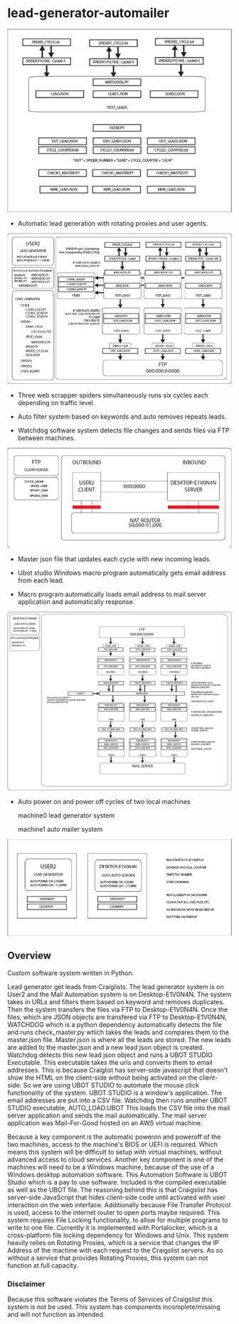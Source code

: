 # lead-generator-automailer

![overview](img/lead-03.jpg)

- Automatic lead generation with rotating proxies and user agents.

![overview](img/lead-02.jpg)

- Three web scrapper spiders simultaneously runs six cycles each depending on traffic level.

- Auto filter system based on keywords and auto removes repeats leads.

- Watchdog software system detects file changes and sends files via FTP between machines.

![overview](img/lead-05.jpg)

- Master json file that updates each cycle with new incoming leads.

- Ubot studio Windows macro program automatically gets email address from each lead.

- Macro program automatically loads email address to mail server application and automatically response.

![overview](img/lead-01.jpg)

- Auto power on and power off cycles of two local machines

    machine0 lead generator system
    
    machine1 auto mailer system

![overview](img/lead-04.jpg)

## Overview

Custom software system written in Python. 

Lead generator get leads from Craiglists. The lead generator system is on User2 and the Mail Automation system is on Desktop-E1V0N4N. The system takes in URLs and filters them based on keyword and removes duplicates. Then the system transfers the files via FTP to Desktop-E1V0N4N. Once the files, which are JSON objects are transfered via FTP to Desktop-E1V0N4N, WATCHDOG which is a python dependency automatically detects the file and runs check_master.py which takes the leads and compares them to the master.json file. Master.json is where all the leads are stored. The new leads are added to the master.json and a new lead json object is created. Watchdog detects this new lead json object and runs a UBOT STUDIO Executable. This executable takes the urls and converts them to email addresses. This is because Craiglist has server-side javascript that doesn't show the HTML on the client-side without being activated on the client-side. So we are using UBOT STUDIO to automate the mouse click functionality of the system. UBOT STUDIO is a window's application. The email addresses are put into a CSV file. Watchdog then runs another UBOT STUDIO executable, AUTO_LOAD.UBOT This loads the CSV file into the mail server application and sends the mail automatically. The mail server application was Mail-For-Good hosted on an AWS virtual machine.

Because a key component is the automatic poweron and poweroff of the two machines, access to the machine's BIOS or UEFI is required. Which means this system will be difficult to setup with virtual machines, without advanced access to cloud services. Another key component is one of the machines will need to be a Windows machine, because of the use of a Windows desktop automation software. This Automation Software is UBOT Studio which is a pay to use software. Included is the compiled executable as well as the UBOT file. The reasoning behind this is that Craigslist has server-side JavaScript that hides client-side code until activated with user interaction on the web interface. Additionally because File Transfer Protocol is used, access to the internet router to open ports maybe required. This system requires File Locking functionality, to allow for multiple programs to write to one file. Currently it is implemented with Portalocker, which is a cross-platform file locking dependency for Windows and Unix. This system heavily relies on Rotating Proxies, which is a service that changes the IP Address of the machine with each request to the Craigslist servers. As so without a service that provides Rotating Proxies, this system can not function at full capacity.

### Disclaimer

Because this software violates the Terms of Services of Craigslist this system is not be used. This system has components incomplete/missing and will not function as intended.